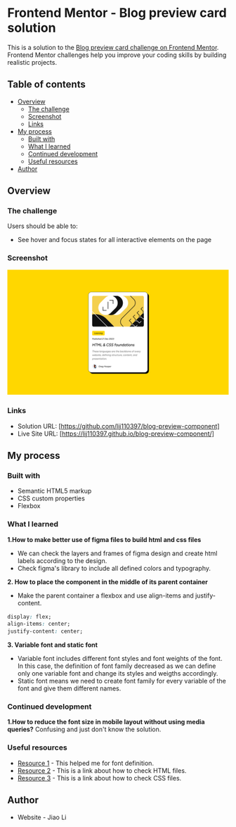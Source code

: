 # Frontend Mentor - Blog preview card solution

This is a solution to the [Blog preview card challenge on Frontend Mentor](https://www.frontendmentor.io/challenges/blog-preview-card-ckPaj01IcS). Frontend Mentor challenges help you improve your coding skills by building realistic projects.

## Table of contents

- [Overview](#overview)
  - [The challenge](#the-challenge)
  - [Screenshot](#screenshot)
  - [Links](#links)
- [My process](#my-process)
  - [Built with](#built-with)
  - [What I learned](#what-i-learned)
  - [Continued development](#continued-development)
  - [Useful resources](#useful-resources)
- [Author](#author)


## Overview

### The challenge

Users should be able to:

- See hover and focus states for all interactive elements on the page

### Screenshot

![](./screenshot.png)

### Links

- Solution URL: [https://github.com/lij110397/blog-preview-component]
- Live Site URL: [https://lij110397.github.io/blog-preview-component/]

## My process

### Built with

- Semantic HTML5 markup
- CSS custom properties
- Flexbox

### What I learned

**1.How to make better use of figma files to build html and css files**

- We can check the layers and frames of figma design and create html labels according to the design.
- Check figma's library to include all defined colors and typography.

**2. How to place the component in the middle of its parent container**
- Make the parent container a flexbox and use align-items and justify-content.
```css
display: flex;
align-items: center;
justify-content: center;
```

**3. Variable font and static font**
- Variable font includes different font styles and font weights of the font. In this case, the definition of font family decreased as we can define only one variable font and change its styles and weigths accordingly.
- Static font means we need to create font family for every variable of the font and give them different names.

### Continued development

**1.How to reduce the font size in mobile layout without using media queries?**
Confusing and just don't know the solution.


### Useful resources

- [Resource 1](https://developer.mozilla.org/zh-CN/docs/Learn/CSS/Styling_text/Web_fonts) - This helped me for font definition.
- [Resource 2](https://validator.w3.org/) - This is a link about how to check HTML files.
- [Resource 3](https://jigsaw.w3.org/css-validator/) - This is a link about how to check CSS files.


## Author

- Website - Jiao Li